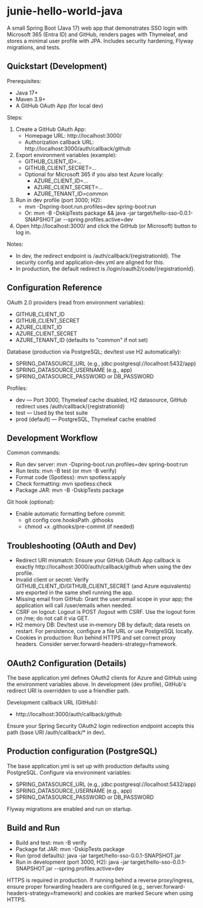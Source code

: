 # junie-hello-world-java
A small Spring Boot (Java 17) web app that demonstrates SSO login with Microsoft 365 (Entra ID) and GitHub, renders pages with Thymeleaf, and stores a minimal user profile with JPA. Includes security hardening, Flyway migrations, and tests.

## Quickstart (Development)

Prerequisites:
- Java 17+
- Maven 3.9+
- A GitHub OAuth App (for local dev)

Steps:
1. Create a GitHub OAuth App:
   - Homepage URL: http://localhost:3000/
   - Authorization callback URL: http://localhost:3000/auth/callback/github
2. Export environment variables (example):
   - GITHUB_CLIENT_ID=... 
   - GITHUB_CLIENT_SECRET=...
   - Optional for Microsoft 365 if you also test Azure locally:
     - AZURE_CLIENT_ID=...
     - AZURE_CLIENT_SECRET=...
     - AZURE_TENANT_ID=common
3. Run in dev profile (port 3000; H2):
   - mvn -Dspring-boot.run.profiles=dev spring-boot:run
   - Or: mvn -B -DskipTests package && java -jar target/hello-sso-0.0.1-SNAPSHOT.jar --spring.profiles.active=dev
4. Open http://localhost:3000/ and click the GitHub (or Microsoft) button to log in.

Notes:
- In dev, the redirect endpoint is /auth/callback/{registrationId}. The security config and application-dev.yml are aligned for this.
- In production, the default redirect is /login/oauth2/code/{registrationId}.

## Configuration Reference

OAuth 2.0 providers (read from environment variables):
- GITHUB_CLIENT_ID
- GITHUB_CLIENT_SECRET
- AZURE_CLIENT_ID
- AZURE_CLIENT_SECRET
- AZURE_TENANT_ID (defaults to "common" if not set)

Database (production via PostgreSQL; dev/test use H2 automatically):
- SPRING_DATASOURCE_URL (e.g., jdbc:postgresql://localhost:5432/app)
- SPRING_DATASOURCE_USERNAME (e.g., app)
- SPRING_DATASOURCE_PASSWORD or DB_PASSWORD

Profiles:
- dev — Port 3000, Thymeleaf cache disabled, H2 datasource, GitHub redirect uses /auth/callback/{registrationId}
- test — Used by the test suite
- prod (default) — PostgreSQL, Thymeleaf cache enabled

## Development Workflow

Common commands:
- Run dev server: mvn -Dspring-boot.run.profiles=dev spring-boot:run
- Run tests: mvn -B test (or mvn -B verify)
- Format code (Spotless): mvn spotless:apply
- Check formatting: mvn spotless:check
- Package JAR: mvn -B -DskipTests package

Git hook (optional):
- Enable automatic formatting before commit:
  - git config core.hooksPath .githooks
  - chmod +x .githooks/pre-commit (if needed)

## Troubleshooting (OAuth and Dev)

- Redirect URI mismatch: Ensure your GitHub OAuth App callback is exactly http://localhost:3000/auth/callback/github when using the dev profile.
- Invalid client or secret: Verify GITHUB_CLIENT_ID/GITHUB_CLIENT_SECRET (and Azure equivalents) are exported in the same shell running the app.
- Missing email from GitHub: Grant the user:email scope in your app; the application will call /user/emails when needed.
- CSRF on logout: Logout is POST /logout with CSRF. Use the logout form on /me; do not call it via GET.
- H2 memory DB: Dev/test use in‑memory DB by default; data resets on restart. For persistence, configure a file URL or use PostgreSQL locally.
- Cookies in production: Run behind HTTPS and set correct proxy headers. Consider server.forward-headers-strategy=framework.

## OAuth2 Configuration (Details)

The base application.yml defines OAuth2 clients for Azure and GitHub using the environment variables above. In development (dev profile), GitHub's redirect URI is overridden to use a friendlier path.

Development callback URL (GitHub):
- http://localhost:3000/auth/callback/github

Ensure your Spring Security OAuth2 login redirection endpoint accepts this path (base URI /auth/callback/* in dev).

## Production configuration (PostgreSQL)

The base application.yml is set up with production defaults using PostgreSQL. Configure via environment variables:
- SPRING_DATASOURCE_URL (e.g., jdbc:postgresql://localhost:5432/app)
- SPRING_DATASOURCE_USERNAME (e.g., app)
- SPRING_DATASOURCE_PASSWORD or DB_PASSWORD

Flyway migrations are enabled and run on startup.

## Build and Run

- Build and test: mvn -B verify
- Package fat JAR: mvn -DskipTests package
- Run (prod defaults): java -jar target/hello-sso-0.0.1-SNAPSHOT.jar
- Run in development (port 3000, H2): java -jar target/hello-sso-0.0.1-SNAPSHOT.jar --spring.profiles.active=dev

HTTPS is required in production. If running behind a reverse proxy/ingress, ensure proper forwarding headers are configured (e.g., server.forward-headers-strategy=framework) and cookies are marked Secure when using HTTPS.
